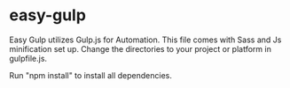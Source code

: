 # easy-gulp
Easy Gulp utilizes Gulp.js for Automation. This file comes with Sass and Js minification set up. Change the directories to your project or platform in gulpfile.js.

Run "npm install" to install all dependencies.